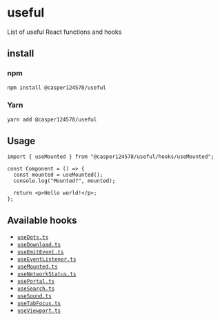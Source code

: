 # useful

List of useful React functions and hooks

## install

### npm

```bash
npm install @casper124578/useful
```

### Yarn

```bash
yarn add @casper124578/useful
```

## Usage

```tsx
import { useMounted } from "@casper124578/useful/hooks/useMounted";

const Component = () => {
  const mounted = useMounted();
  console.log("Mounted?", mounted);

  return <p>Hello world!</p>;
};
```

## Available hooks

- [`useDots.ts`](./docs/hooks/use-dots.md)
- [`useDownload.ts`](./docs/hooks/use-download.md)
- [`useEmitEvent.ts`](./docs/hooks/use-emit-event.md)
- [`useEventListener.ts`](./docs/hooks/use-event-listener.md)
- [`useMounted.ts`](./docs/hooks/use-mounted.md)
- [`useNetworkStatus.ts`](./docs/hooks/use-network-status.md)
- [`usePortal.ts`](./docs/hooks/use-portal.md)
- [`useSearch.ts`](./docs/hooks/use-search.md)
- [`useSound.ts`](./docs/hooks/use-sound.md)
- [`useTabFocus.ts`](./docs/hooks/use-tab-focus.md)
- [`useViewport.ts`](./docs/hooks/use-viewport.md)
